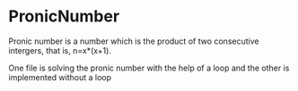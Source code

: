 # PronicNumber
Pronic number is a number which is the product of two consecutive intergers, that is, n=x*(x+1).

One file is solving the pronic number with the help of a loop and the other is implemented without a loop
